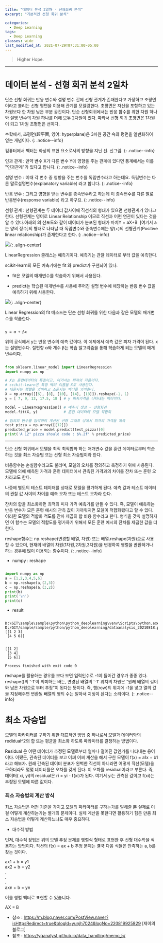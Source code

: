 ```yaml
---
title: "데이터 분석 2일차 - 선형회귀 분석"
excerpt: "기본적인 선형 회귀 분석"

categories:
  - Deep Learning
tags:
  - Deep Learning
classes: wide
last_modified_at: 2021-07-29T07:31:00-05:00
---
```


> Higher Hope. 

***

# 데이터 분석 - 선형 회귀 분석 2일차 

단순 선형 회귀는 반응 변수와 설명 변수 간에 선형 관계가 존재한다고 가정하고 초평면이라고 불리는 선형 평면을 이용해 관계를 모델링한다. 초평면은 자신을 포함하고 있는 차원보다 한 차원 낮은 부분 공간이다. 단순 선형회귀에서는 반응 함수를 위한 차원 하나와 설명 변수의 차원 하나를 더해 모두 2차원이 있다. 따라서 선형 회귀 초평면은 1차원이 되고 1차원 초평면은 선이다. 

수학에서, 초평면(超平面, 영어: hyperplane)은 3차원 공간 속의 평면을 일반화하여 얻는 개념이다.
{: .notice--info}

컴퓨터에서 벡터는 화상의 표현 요소로서의 방향을 지닌 선. 선그림.
{: .notice--info}

인과 관계 : 만약 변수 X가 다른 변수 Y에 영향을 주는 관계에 있다면 통계에서는 이를 "인과관계"가 있다고 합니다.
{: .notice--info}

설명 변수 : 이때 각 변수 중 영향을 주는 변수를 독립변수라고 하는데요. 독립변수는 다른 말로설명변수(explanatory variable) 라고 합니다.
{: .notice--info}

반응 변수 : 그리고 영향을 받는 변수를 종속변수라고 하는데 이 종속변수를 다른 말로 반응변수(response variable) 라고 하구요.
{: .notice--info}

선형 관계 : 선형관계는 두 데이터 값사이에 직선식의 형태가 있으면 선형관계가 있다고 한다. 선형관계는 영어로 Linear Relationship 이므로 직선과 어떤 연관이 있다는 것을 알 수 있다.아래의 의 산포도와 같이 데이터가 분포된 형태가 마치Y = aX+B  [여기서 a는 양의 정수]의 형태로 나타날 때 독립변수와 종속변수에는 양(+)의 선형관계(Positive linear relationship)가 존재한다고 한다.
{: .notice--info}

![](https://keepinmindsh.github.io/lines/assets/img/dataanalysys_20210813.png){: .align-center} 


LinearRegression 클래스는 예측기이다. 예측기는 관찰 데이터로 부터 값을 예측한다. 


scikit-learn의 모든 예측기에는 fit 와 predict가 구현되어 있다. 

- fit은 모델의 매개변수를 학습하기 위해서 사용된다. 

- predict는 학습된 매개변수를 사용해 주어진 설명 변수에 해당하는 반응 변수 값을 예측하기 위해 사용한다. 

![](https://keepinmindsh.github.io/lines/assets/img/dataanalysys_20210812.png){: .align-center} 

Linear Regression의 fit 메소드는 단순 선형 회귀를 위한 다음과 같은 모델의 매개변수를 학습한다. 

```

y = α + βx

```

위의 공식에서 y는 반응 변수의 예측 값이다. 이 예제에서 예측 값은 피자 가격이 된다. x는 설명번수다. 절편항 α와 계수 β는 학습 알고리즘을 통해 학습하게 되는 모델의 매개변수이다. 

```python

from sklearn.linear_model import LinearRegression
import numpy as np

# X는 훈련데이터의 특징이고, 여기서는 피자의 지름이다.
# scikit-learn은 특징 벡터 이름을 X로 사용한다.
# 대문자는 행렬을 의미하고 소문자는 벡터를 의미한다.
X = np.array([[6], [8], [10], [14], [18]]).reshape(-1, 1)
y = [ 7, 9, 13, 17.5, 18 ] # y 피자가격을 나타내는 벡터이다.

model = LinearRegression() # 예측기 생성 - 선형회귀
model.fit(X, y)            # 훈련 데이터에 모델 적합화

# 임의의 변수를 입력하여 계산된 선형 그래프 상에서 피자의 가격을 예측
test_pizza = np.array([[12]])
predicted_price = model.predict(test_pizza)[0]
print('A 12" pizza should code : $%.2f' % predicted_price)

```

*** 

단순 선형 회귀에서 모델을 최적 최적합화 하는 매개변수 값을 훈련 데이터로부터 학습하는 것을 최소 자승법 또는 선형 최소 자승법이라 한다.  

비용함수는 손실함수라고도 불리며, 모델의 오차를 정의하고 측정하기 위해 사용된다. 모델에 의해 예측된 가격과 훈련 데이터에서 관측된 가격과의 차이를 잔차 또는 훈련 오차라고도 한다.   

나중에 별도의 테스트 데이터를 상대로 모델을 평가하게 된다. 예측 값과 테스트 데이터의 관찰 값 사이의 차이를 예측 오차 또는 테스트 오차라 한다.  

잔차의 합을 최소화하면 최적의 피자 가격 예측기를 만들 수 있다. 즉, 모델이 예측하는 반응 변수가 모든 훈련 예시의 관측 값이 가까워지면 모델이 적합화됐다고 할 수 있다. 
이러한 모델의 적합화 척도를 잔차 제곱의 합 비용 함수라고 한다. 형식을 갖춰 설명하자면 이 함수는 모델의 적합도를 평가하기 위해서 모든 훈련 예시의 잔차를 제곱한 값을 더한다.  


reshape함수는 np.reshape(변경할 배열, 차원) 또는 배열.reshape(차원)으로 사용 할 수 있으며, 현재의 배열의 차원(1차원,2차원,3차원)을 변경하여 행렬을 반환하거나 하는 경우에 많이 이용되는 함수이다.
{: .notice--info}

- numpy : reshape

```python

import numpy as np
a = [1,2,3,4,5,6]
b = np.reshape(a,(2,3))
c = np.reshape(a,(3,2))
print(b)
print('\n')
print(c)


```

- result

```shell

D:\GIT\sample\sample\python\python_deeplearning\venv\Scripts\python.exe D:/GIT/sample/sample/python/python_deeplearning/dataanalysis_20210818.py
[[1 2 3]
 [4 5 6]]


[[1 2]
 [3 4]
 [5 6]]

Process finished with exit code 0

```

reshape를 활용하는 경우를 보다 보면 입력인수로 -1이 들어간 경우가 종종 있다.
reshape()의 ‘-1’이 의미하는 바는, 변경된 배열의 ‘-1’ 위치의 차원은 “원래 배열의 길이와 남은 차원으로 부터 추정”이 된다는 뜻이다.
즉, 행(row)의 위치에 -1을 넣고 열의 값을 지정해주면 변환될 배열의 행의 수는 알아서 지정이 된다는 소리이다.
{: .notice--info}


# 최소 자승법

모델의 파라미터를 구하기 위한 대표적인 방법 중 하나로서 모델과 데이터와의 redidual^2의 합 또는 평균을 최소화 하도록 파라미터를 결정하는 방법이다.  

Residual 은 어떤 데이터가 추정된 모델로부터 얼마나 떨어진 값인가를 나타내는 용어이다. 어쨌든, 관측된 데이터를 보고 어찌 어찌 계산을 해서 구한 모델이 f(x) = a1x + b1 라고 해보자. 원래 간측된 데이터 분포가 완벽한 직선이 아니라면 어떻게 직선(모델)을 구하더라도 몇몇 데이터를은 오차를 갖게 된다. 이 오차를 residual이라고 부른다. 즉, 데이터( xi, yi)의 residual은 ri = yi - f(xi)가 된다. 여기서 yi는 관측된 값이고 f(xi)는 추정된 모델에 따른 값이다.  

### 최소 자승법의 계산 방식 

최소 자승법은 어떤 기준을 가지고 모델의 파라미터를 구하는가를 말해줄 뿐 실제로 이걸 어떻게 계산하는가는 별개의 문제이다. 실제 계산을 못한다면 활용하기 힘든 만큼 최소 자승법을 어떻게 계산하느냐도 매우 중요하다. 


 - 대수적 방법

 먼저, 대수적 장법은 위의 모델 추정 문제를 행렬식 형태로 표현한 후 선형 대수학을 적용하는 방법이다. 직선의 f(x) = ax + b 추정 문제는 
 결국 다음 식들은 만족하는 a, b를 찾는 것이다.  

  ax1 + b = y1  
  ax2 + b = y2  
  .  
  .  
  .  
  axn + b = yn  

  이를 행렬 백터로 표현할 수 있습니다. 

  AX = B




- 참조 : <https://m.blog.naver.com/PostView.naver?isHttpsRedirect=true&blogId=yunjh7024&logNo=220819925829> [제이의 블로그]
- 참조 : <https://yganalyst.github.io/data_handling/memo_5/> 